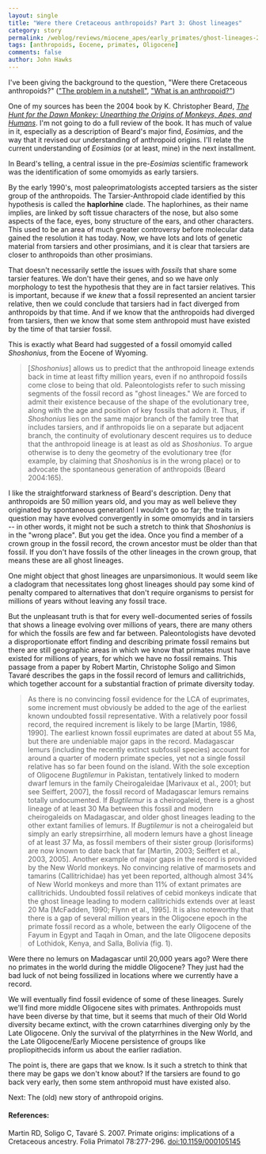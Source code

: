 ```yaml
---
layout: single 
title: "Were there Cretaceous anthropoids? Part 3: Ghost lineages" 
category: story
permalink: /weblog/reviews/miocene_apes/early_primates/ghost-lineages-2010.html
tags: [anthropoids, Eocene, primates, Oligocene] 
comments: false 
author: John Hawks 
---
```


I've been giving the background to the question, "Were there Cretaceous anthropoids?" (<a href="http://johnhawks.net/weblog/reviews/miocene_apes/early_primates/cretaceous-primates-2010.html">"The problem in a nutshell"</a>, <a href="http://johnhawks.net/weblog/reviews/miocene_apes/early_primates/what-is-an-anthropoid-2010.html">"What is an anthropoid?"</a>)

One of my sources has been the 2004 book by K. Christopher Beard, <a href="http://www.amazon.com/gp/product/0520249860?ie=UTF8&tag=johnhawksanth-20&linkCode=as2&camp=1789&creative=390957&creativeASIN=0520249860"><i>The Hunt for the Dawn Monkey: Unearthing the Origins of Monkeys, Apes, and Humans</i></a>. I'm not going to do a full review of the book. It has much of value in it, especially as a description of Beard's major find, <i>Eosimias</i>, and the way that it revised our understanding of anthropoid origins. I'll relate the current understanding of <i>Eosimias</i> (or at least, mine) in the next installment. 

In Beard's telling, a central issue in the pre-<i>Eosimias</i> scientific framework was the identification of some omomyids as early tarsiers. 

By the early 1990's, most paleoprimatologists accepted tarsiers as the sister group of the anthropoids. The Tarsier-Anthropoid clade identified by this hypothesis is called the <b>haplorhine</b> clade. The haplorhines, as their name implies, are linked by soft tissue characters of the nose, but also some aspects of the face, eyes, bony structure of the ears, and other characters. This used to be an area of much greater controversy before molecular data gained the resolution it has today. Now, we have lots and lots of genetic material from tarsiers and other prosimians, and it is clear that tarsiers are closer to anthropoids than other prosimians. 

That doesn't necessarily settle the issues with <i>fossils</i> that share some tarsier features. We don't have their genes, and so we have only morphology to test the hypothesis that they are in fact tarsier relatives. This is important, because if we <i>knew</i> that a fossil represented an ancient tarsier relative, then we could conclude that tarsiers had in fact diverged from anthropoids by that time. And if we know that the anthropoids had diverged from tarsiers, then we know that some stem anthropoid must have existed by the time of that tarsier fossil. 

This is exactly what Beard had suggested of a fossil omomyid called <i>Shoshonius</i>, from the Eocene of Wyoming.  


<blockquote>[<i>Shoshonius</i>] allows us to predict that the anthropoid lineage extends back in time at least fifty million years, even if no anthropoid fossils come close to being that old. Paleontologists refer to such missing segments of the fossil record as "ghost lineages." We are forced to admit their existence because of the shape of the evolutionary tree, along with the age and position of key fossils that adorn it. Thus, if <i>Shoshonius</i> lies on the same major branch of the family tree that includes tarsiers, and if anthropoids lie on a separate but adjacent branch, the continuity of evolutionary descent requires us to deduce that the anthropoid lineage is at least as old as <i>Shoshonius</i>. To argue otherwise is to deny the geometry of the evolutionary tree (for example, by claiming that <i>Shoshonius</i> is in the wrong place) or to advocate the spontaneous generation of anthropoids (Beard 2004:165).</blockquote>

I like the straightforward starkness of Beard's description. Deny that anthropoids are 50 million years old, and you may as well believe they originated by spontaneous generation! I wouldn't go so far; the traits in question may have evolved convergently in some omomyids and in tarsiers -- in other words, it might not be such a stretch to think that <i>Shoshonius</i> is in the "wrong place". But you get the idea. Once you find a member of a crown group in the fossil record, the crown ancestor must be older than that fossil. If you don't have fossils of the other lineages in the crown group, that means these are all ghost lineages. 

One might object that ghost lineages are unparsimonious. It would seem like a cladogram that necessitates long ghost lineages should pay some kind of penalty compared to alternatives that don't require organisms to persist for millions of years without leaving any fossil trace. 

But the unpleasant truth is that for every well-documented series of fossils that shows a lineage evolving over millions of years, there are many others for which the fossils are few and far between. Paleontologists have devoted a disproportionate effort finding and describing primate fossil remains but there are still geographic areas in which we know that primates must have existed for millions of years, for which we have no fossil remains. This passage from a paper by Robert Martin, Christophe Soligo and Simon Tavar&eacute; describes the gaps in the fossil record of lemurs and callitrichids, which together account for a substantial fraction of primate diversity today. 

<blockquote>As there is no convincing fossil evidence for the LCA of euprimates, some increment must obviously be added to the age of the earliest known undoubted fossil representative. With a relatively poor fossil record, the required increment is likely to be large [Martin, 1986, 1990]. The earliest known fossil euprimates are dated at about 55 Ma, but there are undeniable major gaps in the record. Madagascar lemurs (including the recently extinct subfossil species) account for around a quarter of modern primate species, yet not a single fossil relative has so far been found on the island. With the sole exception of Oligocene <i>Bugtilemur</i> in Pakistan, tentatively linked to modern dwarf lemurs in the family Cheirogaleidae [Marivaux et al., 2001; but see Seiffert, 2007], the fossil record of Madagascar lemurs remains totally undocumented. If <i>Bugtilemur</i> is a cheirogaleid, there is a ghost lineage of at least 30 Ma between this fossil and modern cheirogaleids on Madagascar, and older ghost lineages leading to the other extant families of lemurs. If <i>Bugtilemur</i> is not a cheirogaleid but simply an early strepsirrhine, all modern lemurs have a ghost lineage of at least 37 Ma, as fossil members of their sister group (lorisiforms) are now known to date back that far [Martin, 2003; Seiffert et al., 2003, 2005]. Another example of major gaps in the record is provided by the New World monkeys. No convincing relative of marmosets and tamarins (Callitrichidae) has yet been reported, although almost 34% of New World monkeys and more than 11% of extant primates are callitrichids. Undoubted fossil relatives of cebid monkeys indicate that the ghost lineage leading to modern callitrichids extends over at least 20 Ma [McFadden, 1990; Flynn et al., 1995]. It is also noteworthy that there is a gap of several million years in the Oligocene epoch in the primate fossil record as a whole, between the early Oligocene of the Fayum in Egypt and Taqah in Oman, and the late Oligocene deposits of Lothidok, Kenya, and Salla, Bolivia (fig. 1).</blockquote>

Were there no lemurs on Madagascar until 20,000 years ago? Were there no primates in the world during the middle Oligocene? They just had the bad luck of not being fossilized in locations where we currently have a record. 

We will eventually find fossil evidence of some of these lineages. Surely we'll find more middle Oligocene sites with primates. Anthropoids must have been diverse by that time, but it seems that much of their Old World diversity became extinct, with the crown catarrhines diverging only by the Late Oligocene. Only the survival of the platyrrhines in the New World, and the Late Oligocene/Early Miocene persistence of groups like propliopithecids inform us about the earlier radiation. 

The point is, there are gaps that we know. Is it such a stretch to think that there may be gaps we don't know about? If the tarsiers are found to go back very early, then some stem anthropoid must have existed also. 

Next: The (old) new story of anthropoid origins. 

<h4>References:</h4>


<p class="cite">Martin RD, Soligo C, Tavar&eacute; S. 2007. Primate origins: implications of a Cretaceous ancestry. Folia Primatol 78:277-296. <a href="http://dx.doi.org/10.1159/000105145">doi:10.1159/000105145</a></p>



